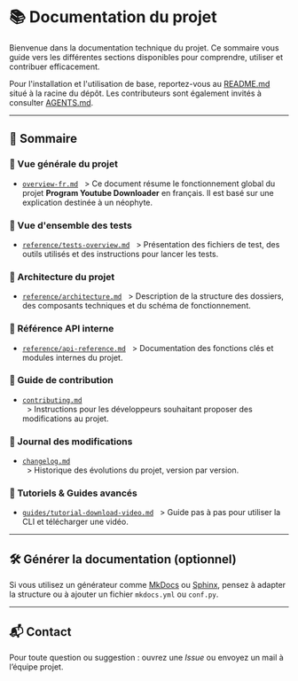 # 📚 Documentation du projet

Bienvenue dans la documentation technique du projet. Ce sommaire vous guide vers les différentes sections disponibles pour comprendre, utiliser et contribuer efficacement.

Pour l'installation et l'utilisation de base, reportez-vous au [README.md](../README.md) situé à la racine du dépôt. Les contributeurs sont également invités à consulter [AGENTS.md](../AGENTS.md).

---

## 📌 Sommaire

### 🧾 Vue générale du projet
- [`overview-fr.md`](overview-fr.md)
  > Ce document résume le fonctionnement global du projet **Program Youtube Downloader** en français. Il est basé sur une explication destinée à un néophyte.

### 🧾 Vue d'ensemble des tests
- [`reference/tests-overview.md`](reference/tests-overview.md)
  > Présentation des fichiers de test, des outils utilisés et des instructions pour lancer les tests.

### 🧱 Architecture du projet
- [`reference/architecture.md`](reference/architecture.md)
  > Description de la structure des dossiers, des composants techniques et du schéma de fonctionnement.

### 📘 Référence API interne
- [`reference/api-reference.md`](reference/api-reference.md)
  > Documentation des fonctions clés et modules internes du projet.

### 🤝 Guide de contribution
- [`contributing.md`](contributing.md)  
  > Instructions pour les développeurs souhaitant proposer des modifications au projet.

### 📝 Journal des modifications
- [`changelog.md`](changelog.md)  
  > Historique des évolutions du projet, version par version.

### 🧪 Tutoriels & Guides avancés
- [`guides/tutorial-download-video.md`](guides/tutorial-download-video.md)
  > Guide pas à pas pour utiliser la CLI et télécharger une vidéo.

---

## 🛠️ Générer la documentation (optionnel)

Si vous utilisez un générateur comme [MkDocs](https://www.mkdocs.org/) ou [Sphinx](https://www.sphinx-doc.org/), pensez à adapter la structure ou à ajouter un fichier `mkdocs.yml` ou `conf.py`.

---

## 📬 Contact

Pour toute question ou suggestion : ouvrez une *Issue* ou envoyez un mail à l’équipe projet.
